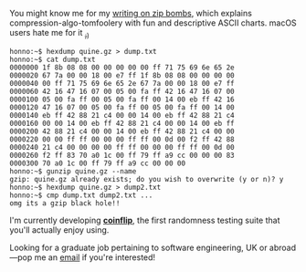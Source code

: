 You might know me for my [writing on zip bombs](https://blog.matthewbarber.io/2019/07/22/how-to-make-compressed-file-quines), which explains compression-algo-tomfoolery with fun and descriptive ASCII charts. macOS users hate me for it [<sub>;)</sub>](https://twitter.com/_tallison/status/1245100964111159298)

```console
honno:~$ hexdump quine.gz > dump.txt
honno:~$ cat dump.txt
0000000 1f 8b 08 08 00 00 00 00 00 ff 71 75 69 6e 65 2e
0000020 67 7a 00 00 18 00 e7 ff 1f 8b 08 08 00 00 00 00
0000040 00 ff 71 75 69 6e 65 2e 67 7a 00 00 18 00 e7 ff
0000060 42 16 47 16 07 00 05 00 fa ff 42 16 47 16 07 00
0000100 05 00 fa ff 00 05 00 fa ff 00 14 00 eb ff 42 16
0000120 47 16 07 00 05 00 fa ff 00 05 00 fa ff 00 14 00
0000140 eb ff 42 88 21 c4 00 00 14 00 eb ff 42 88 21 c4
0000160 00 00 14 00 eb ff 42 88 21 c4 00 00 14 00 eb ff
0000200 42 88 21 c4 00 00 14 00 eb ff 42 88 21 c4 00 00
0000220 00 00 ff ff 00 00 00 ff ff 00 0d 00 f2 ff 42 88
0000240 21 c4 00 00 00 00 ff ff 00 00 00 ff ff 00 0d 00
0000260 f2 ff 83 70 a0 1c 00 ff 79 ff a9 cc 00 00 00 83
0000300 70 a0 1c 00 ff 79 ff a9 cc 00 00 00
honno:~$ gunzip quine.gz --name
gzip: quine.gz already exists; do you wish to overwrite (y or n)? y
honno:~$ hexdump quine.gz > dump2.txt
honno:~$ cmp dump.txt dump2.txt ...
omg its a gzip black hole!!
```

I'm currently developing [**coinflip**](https://github.com/Honno/coinflip), the first randomness testing suite that you'll actually enjoy using.

Looking for a graduate job pertaining to software engineering, UK or abroad—pop me an [email](mailto:quitesimplymatt@gmail.com) if you're interested!
